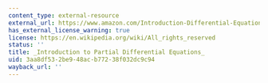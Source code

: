 ```yaml
---
content_type: external-resource
external_url: https://www.amazon.com/Introduction-Differential-Equations-Undergraduate-Mathematics/dp/3319020986
has_external_license_warning: true
license: https://en.wikipedia.org/wiki/All_rights_reserved
status: ''
title: _Introduction to Partial Differential Equations_
uid: 3aa8df53-2be9-48ac-b772-38f032dc9c94
wayback_url: ''
---
```

